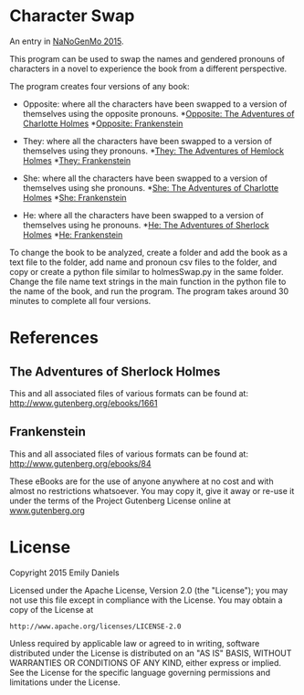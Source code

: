 Character Swap
====================

An entry in [NaNoGenMo 2015](https://github.com/dariusk/NaNoGenMo-2015/).

This program can be used to swap the names and gendered pronouns of characters 
in a novel to experience the book from a different perspective.

The program creates four versions of any book:

* Opposite: where all the characters have been swapped to a version of themselves using the opposite pronouns. 
  *[Opposite: The Adventures of Charlotte Holmes](https://github.com/emdaniels/character-swap/blob/master/The_Adventures_Of_Sherlock_Holmes/Opposite_The_Adventures_of_Charlotte_Holmes.txt) 
  *[Opposite: Frankenstein](https://github.com/emdaniels/character-swap/blob/master/Frankenstein/Opposite_Frankenstein.txt)

* They: where all the characters have been swapped to a version of themselves using they pronouns. 
  *[They: The Adventures of Hemlock Holmes](https://github.com/emdaniels/character-swap/blob/master/The_Adventures_Of_Sherlock_Holmes/They_The_Adventures_of_Hemlock_Holmes.txt) 
  *[They: Frankenstein](https://github.com/emdaniels/character-swap/blob/master/Frankenstein/They_Frankenstein.txt)
    
* She: where all the characters have been swapped to a version of themselves using she pronouns.
  *[She: The Adventures of Charlotte Holmes](https://github.com/emdaniels/character-swap/blob/master/The_Adventures_Of_Sherlock_Holmes/She_The_Adventures_of_Charlotte_Holmes.txt) 
  *[She: Frankenstein](https://github.com/emdaniels/character-swap/blob/master/Frankenstein/She_Frankenstein.txt)
    
* He: where all the characters have been swapped to a version of themselves using he pronouns.
  *[He: The Adventures of Sherlock Holmes](https://github.com/emdaniels/character-swap/blob/master/The_Adventures_Of_Sherlock_Holmes/He_The_Adventures_of_Sherlock_Holmes.txt) 
  *[He: Frankenstein](https://github.com/emdaniels/character-swap/blob/master/Frankenstein/He_Frankenstein.txt) 

To change the book to be analyzed, create a folder and add the book as a text file 
to the folder, add name and pronoun csv files to the folder, and copy or create a
python file similar to holmesSwap.py in the same folder. Change the file name text 
strings in the main function in the python file to the name of the book, and run 
the program. The program takes around 30 minutes to complete all four versions. 


References
==========

The Adventures of Sherlock Holmes
---------------------------------

This and all associated files of various formats can be found at:
http://www.gutenberg.org/ebooks/1661

Frankenstein
------------
This and all associated files of various formats can be found at:
http://www.gutenberg.org/ebooks/84

These eBooks are for the use of anyone anywhere at no cost and with
almost no restrictions whatsoever.  You may copy it, give it away or
re-use it under the terms of the Project Gutenberg License online at 
www.gutenberg.org


License
=======

Copyright 2015 Emily Daniels

Licensed under the Apache License, Version 2.0 (the "License");
you may not use this file except in compliance with the License.
You may obtain a copy of the License at

    http://www.apache.org/licenses/LICENSE-2.0

Unless required by applicable law or agreed to in writing, software
distributed under the License is distributed on an "AS IS" BASIS,
WITHOUT WARRANTIES OR CONDITIONS OF ANY KIND, either express or implied.
See the License for the specific language governing permissions and
limitations under the License.